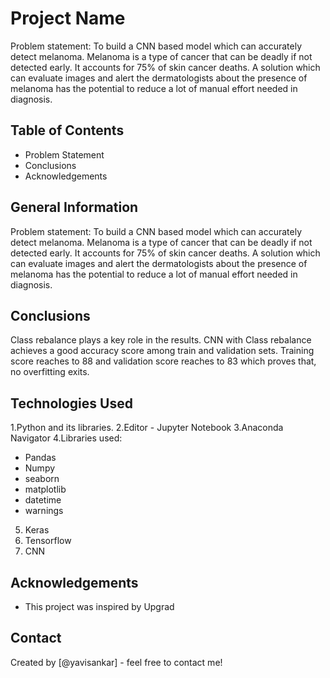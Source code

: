 # Project Name
Problem statement: To build a CNN based model which can accurately detect melanoma. Melanoma is a type of cancer that can be deadly if not detected early. It accounts for 75% of skin cancer deaths. A solution which can evaluate images and alert the dermatologists about the presence of melanoma has the potential to reduce a lot of manual effort needed in diagnosis.


## Table of Contents
* Problem Statement
* Conclusions
* Acknowledgements

<!-- You can include any other section that is pertinent to your problem -->

## General Information
Problem statement: To build a CNN based model which can accurately detect melanoma. Melanoma is a type of cancer that can be deadly if not detected early. It accounts for 75% of skin cancer deaths. A solution which can evaluate images and alert the dermatologists about the presence of melanoma has the potential to reduce a lot of manual effort needed in diagnosis.


<!-- You don't have to answer all the questions - just the ones relevant to your project. -->

## Conclusions
Class rebalance plays a key role in the results. 
CNN with Class rebalance achieves a good accuracy score among train and validation sets. 
Training score reaches to 88 and validation score reaches to 83 which proves that, no overfitting exits. 


<!-- You don't have to answer all the questions - just the ones relevant to your project. -->


## Technologies Used
1.Python and its libraries. 
2.Editor - Jupyter Notebook
3.Anaconda Navigator
4.Libraries used:
- Pandas  
- Numpy  
- seaborn 
- matplotlib 
- datetime 
- warnings 
5. Keras
6. Tensorflow
7. CNN

<!-- As the libraries versions keep on changing, it is recommended to mention the version of library used in this project -->

## Acknowledgements

- This project was inspired by Upgrad


## Contact
Created by [@yavisankar] - feel free to contact me!
